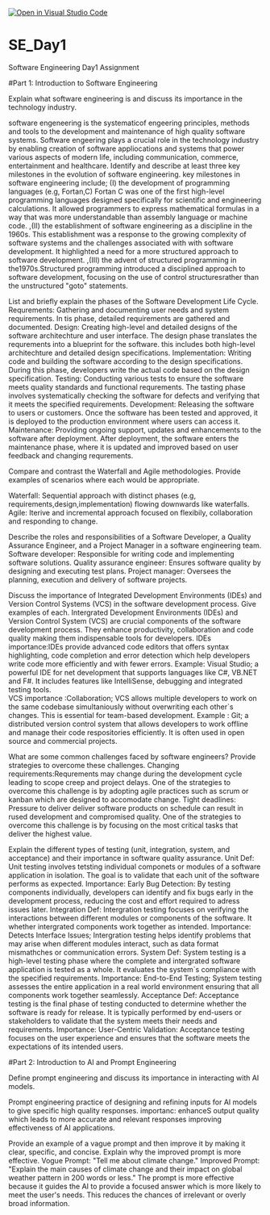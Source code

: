 [![Open in Visual Studio Code](https://classroom.github.com/assets/open-in-vscode-2e0aaae1b6195c2367325f4f02e2d04e9abb55f0b24a779b69b11b9e10269abc.svg)](https://classroom.github.com/online_ide?assignment_repo_id=18438527&assignment_repo_type=AssignmentRepo)
# SE_Day1
Software Engineering Day1 Assignment

#Part 1: Introduction to Software Engineering

Explain what software engineering is and discuss its importance in the technology industry.

software engeneering is the systematicof engeering principles, methods and tools to the development and maintenance of high quality software systems. 
Software engeering plays a crucial role in the technology industry by enabling creation of software appliocations and systems that power various aspects of modern life, including communication, commerce, entertainment and healthcare. 
Identify and describe at least three key milestones in the evolution of software engineering.
key milestones in software engineering include; (I) the development of programming languages (e.g, Fortan,C) Fortan C was one of the first high-level programming languages designed specifically for scientific and engineering calculations. It allowed programmers to express mathematical formulas in a way that was more understandable than assembly language or machine code. ,(II) the establishment of software engineering as a discipline in the 1960s. This establishment was a response to the growing complexity of software systems and the challenges associated with with software development. It highlighted a need for a more structured approach to software development. ,(III) the advent of structured programming in the1970s.Structured programming introduced a disciplined approach to software development, focusing on the use of control structuresrather than the unstructured "goto" statements. 

List and briefly explain the phases of the Software Development Life Cycle.
Requrements: Gathering and documenting user needs and system requirements. In tis phase, detailed requirements are gathered and documented. 
Design: Creating high-level and detailed designs of the software architechture and user interface. The design phase translates the requrements into a blueprint for the software. this includes both high-level architechture and detailed design specifications. 
Implementation: Writing code and building the software according to the design specifications. During this phase, developers write the actual code based on the design specification. 
Testing: Conducting various tests to ensure the software meets quality standards and functional requrements. The tasting phase involves systematically checking the software for defects and verifying that it meets the specified requirements. 
Development: Releasing the software to users or customers. Once the software has been tested and approved, it is deployed to the production environment where users can access it. 
Maintenance: Providing ongoing support, updates and enhancements to the software after deployment. After deployment, the software enters the maintenance phase, where it is updated and improved based on user feedback and changing requrements. 

Compare and contrast the Waterfall and Agile methodologies. Provide examples of scenarios where each would be appropriate.

Waterfall: Sequential approach with distinct phases (e.g, requirements,design,implementation) flowing downwards like waterfalls.
Agile: Iterive and incremental approach focused on flexibily, collaboration and responding to change. 

Describe the roles and responsibilities of a Software Developer, a Quality Assurance Engineer, and a Project Manager in a software engineering team.
Software developer: Responsible for writing code and implementing software solutions. 
Quality assurance engineer: Ensures software quality by designing and executing test plans. 
Project manager: Oversees the planning, execution and delivery of software projects. 


Discuss the importance of Integrated Development Environments (IDEs) and Version Control Systems (VCS) in the software development process. Give examples of each.
Intergrated Development Environments (IDEs) and Version Control System (VCS) are crucial components of the software development process. They enhance productivity, collaboration and code quality making them indispensable tools for developers.
IDEs importance:IDEs provide advanced code editors that offers syntax highlighting, code completion and error detection which help developers write code more efficiently and with fewer errors.
Example: Visual Studio; a powerful IDE for net development that supports languages like C#, VB.NET and F#.  It includes features like IntelliSense, debugging and integrated testing tools.  
VCS importance :Collaboration; VCS allows multiple developers to work on the same codebase simultaniously without overwriting each other`s changes. This is essential for team-based development.
Example : Git; a distributed version control system that allows developers to work offline and manage their code respositories efficiently. It is often used in open source and commercial projects. 

What are some common challenges faced by software engineers? Provide strategies to overcome these challenges.
Changing requirements:Requrements may change during the development cycle leading to scope creep and project delays. 
One of the strategies to overcome this challenge is by adopting agile practices such as scrum or kanban which are designed to accomodate change.
Tight deadlines: Pressure to deliver  deliver software products on schedule can result in rused development and compromised quality. 
One of the strategies to overcome this challenge is by focusing on the most critical tasks that deliver the highest value. 

Explain the different types of testing (unit, integration, system, and acceptance) and their importance in software quality assurance.
Unit
Def: Unit testing involves tetsting individual componets or modules of a software application in isolation. The goal is to validate that each unit of the software performs as expected. 
Importance:   Early Bug Detection: By testing components individually, developers can identify and fix bugs early in the development process, reducing the cost and effort required to adress issues later. 
Integration
Def: Intergration testing focuses on verifying the interactions between different modules or components of the software. It whether intergrated components work together as intended.
Importance:   Detects Interface Issues; Intergration testing helps identify problems that may arise when different modules interact, such as data format mismathches or communication errors.
System
Def: System testing is a high-level testing phase where the complete and intergrated software application is tested as a whole. It evaluates the system`s compliance with the specified requirements. 
Importance:   End-to-End Testing;  System testing assesses the entire application in a real world environment ensuring that all components work together seamlessly. 
Acceptance 
Def: Acceptance testing is the final phase of testing conducted to determine whether the software is ready for release. It is typically performed by end-users or stakeholders to validate that the system meets their needs and requirements. 
Importance:    User-Centric Validation:  Acceptance testing focuses on the user experience and ensures that the software meets the expectations of its intended users. 


#Part 2: Introduction to AI and Prompt Engineering


Define prompt engineering and discuss its importance in interacting with AI models.

Prompt engineering practice of designing and refining inputs for AI models to give specific high quality responses. 
importanc: enhanceS output quality  which leads to more accurate and relevant responses improving effectiveness of AI applications. 

Provide an example of a vague prompt and then improve it by making it clear, specific, and concise. Explain why the improved prompt is more effective.
Vogue Prompt:
"Tell me about climate change."
Improved Prompt:
"Explain the main causes of climate change and their impact on global weather pattern in 200 words or less."
The prompt is more effective because it guides the AI to provide a focused answer which is more likely to meet the user's needs. This reduces the chances of irrelevant or overly broad information.
